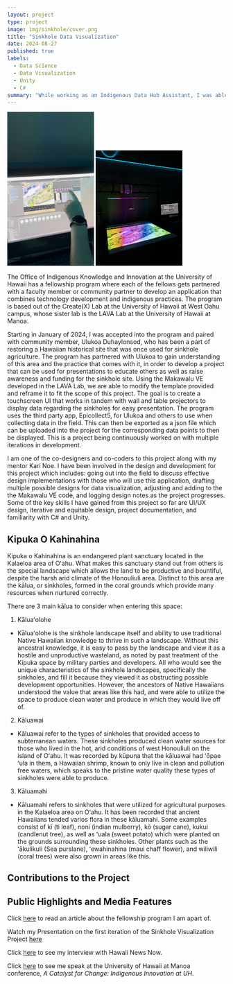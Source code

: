 ```yaml
---
layout: project
type: project
image: img/sinkhole/cover.png
title: "Sinkhole Data Visualization"
date: 2024-08-27
published: true
labels:
  - Data Science
  - Data Visualization
  - Unity
  - C#
summary: "While working as an Indigenous Data Hub Assistant, I was able to contribute to a data visualization projects regarding sinkhole agriculture."
---
```


<div class="text-center p-4">
  <img width="200px" src="../img/sinkhole/unity.jpg" class="img-thumbnail" >
  <img width="200px" src="../img/sinkhole/projector.png" class="img-thumbnail" >
</div>

The Office of Indigenous Knowledge and Innovation at the University of Hawaii has a fellowship program where each of the fellows gets partnered with a faculty member or community partner to develop an application that combines technology development and indigenous practices. The program is based out of the Create(X) Lab at the University of Hawaii at West Oahu campus, whose sister lab is the LAVA Lab at the University of Hawaii at Manoa. 

Starting in January of 2024, I was accepted into the program and paired with community member, Ulukoa Duhaylonsod, who has been a part of restoring a Hawaiian historical site that was once used for sinkhole agriculture. The program has partnered with Ulukoa to gain understanding of this area and the practice that comes with it, in order to develop a project that can be used for presentations to educate others as well as raise awareness and funding for the sinkhole site. Using the Makawalu VE developed in the LAVA Lab, we are able to modify the template provided and reframe it to fit the scope of this project. The goal is to create a touchscreen UI that works in tandem with wall and table projectors to display data regarding the sinkholes for easy presentation. The program uses the third party app, Epicollect5, for Ulukoa and others to use when collecting data in the field. This can then be exported as a json file which can be uploaded into the project for the corresponding data points to then be displayed. This is a project being continuously worked on with multiple iterations in development.

I am one of the co-designers and co-coders to this project along with my mentor Kari Noe. I have been involved in the design and development for this project which includes: going out into the field to discuss effective design implementations with those who will use this application, drafting multiple possible designs for data visualization, adjusting and adding to the the Makawalu VE code, and logging design notes as the project progresses. Some of the key skills I have gained from this project so far are UI/UX design, iterative and equitable design, project documentation, and familiarity with C# and Unity.

## Kipuka O Kahinahina
Kipuka o Kahinahina is an endangered plant sanctuary located in the Kalaeloa area of Oʻahu. What makes this sanctuary stand out from others is the special landscape which allows the land to be productive and bountiful, despite the harsh arid climate of the Honouliuli area. Distinct to this area are the kālua, or sinkholes, formed in the coral grounds which provide many resources when nurtured correctly.

There are 3 main kālua to consider when entering this space:
1. Kāluaʻolohe
- Kāluaʻolohe is the sinkhole landscape itself and ability to use traditional Native Hawaiian knowledge to thrive in such a landscape. Without this ancestral knowledge, it is easy to pass by the landscape and view it as a hostile and unproductive wasteland, as noted by past treatment of the Kipuka space by military parties and developers. All who would see the unique characteristics of the sinkhole landscapes, specifically the sinkholes, and fill it because they viewed it as obstructing possible development opportunities. However, the ancestors of Native Hawaiians understood the value that areas like this had, and were able to utilize the space to produce clean water and produce in which they would live off of.
2. Kāluawai
- Kāluawai refer to the types of sinkholes that provided access to subterranean waters. These sinkholes produced clean water sources for those who lived in the hot, arid conditions of west Honouliuli on the island of Oʻahu. It was recorded by kūpuna that the kāluawai had ʻōpae ʻula in them, a Hawaiian shrimp, known to only live in clean and pollution free waters, which speaks to the pristine water quality these types of sinkholes were able to produce.
3. Kāluamahi
- Kāluamahi refers to sinkholes that were utilized for agricultural purposes in the Kalaeloa area on Oʻahu. It has been recorded that ancient Hawaiians tended varios flora in these kāluamahi. Some examples consist of kī (ti leaf), noni (indian mulberry), kō (sugar cane), kukui (candlenut tree), as well as ʻuala (sweet potato) which were planted on the grounds surrounding these sinkholes. Other plants such as the ʻākulikuli (Sea purslane), ʻewahinahina (maui chaff flower), and wiliwili (coral trees) were also grown in areas like this. 



## Contributions to the Project

## Public Highlights and Media Features
Click [here](https://www.hawaii.edu/news/2024/09/30/student-projects-indigenous-contemporary-sciences/) to read an article about the fellowship program I am apart of.

Watch my Presentation on the first iteration of the Sinkhole Visualization Project [here](https://www.youtube.com/watch?v=fizM-ZxzyD0)

Click [here](https://www.youtube.com/watch?v=UZyeq6Qis48) to see my interview with Hawaii News Now.

Click [here](https://youtu.be/7dA6LxMANoc?t=3189) to see me speak at the University of Hawaii at Manoa conference, *A Catalyst for Change: Indigenous Innovation at UH*.
